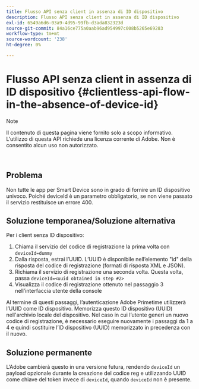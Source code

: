 ```yaml
---
title: Flusso API senza client in assenza di ID dispositivo
description: Flusso API senza client in assenza di ID dispositivo
exl-id: 6549a6d6-03a9-4d95-99fb-d3ada832323d
source-git-commit: 84a16ce775a0aab96ad954997c008b5265e69283
workflow-type: tm+mt
source-wordcount: '238'
ht-degree: 0%

---
```


# Flusso API senza client in assenza di ID dispositivo {#clientless-api-flow-in-the-absence-of-device-id}

>[!NOTE]
>
>Il contenuto di questa pagina viene fornito solo a scopo informativo. L’utilizzo di questa API richiede una licenza corrente di Adobe. Non è consentito alcun uso non autorizzato.

</br>


## Problema

Non tutte le app per Smart Device sono in grado di fornire un ID dispositivo univoco.  Poiché deviceId è un parametro obbligatorio, se non viene passato il servizio restituisce un errore 400.


## Soluzione temporanea/Soluzione alternativa

Per i client senza ID dispositivo:

1. Chiama il servizio del codice di registrazione la prima volta con `deviceId=dummy`
1. Dalla risposta, estrai l’UUID. L’UUID è disponibile nell’elemento &quot;id&quot; della risposta del codice di registrazione (formati di risposta XML e JSON).
1. Richiama il servizio di registrazione una seconda volta. Questa volta, passa `deviceId=<uuid obtained in step #2>`
1. Visualizza il codice di registrazione ottenuto nel passaggio 3 nell’interfaccia utente della console


Al termine di questi passaggi, l’autenticazione Adobe Primetime utilizzerà l’UUID come ID dispositivo. Memorizza questo ID dispositivo (UUID) nell&#39;archivio locale del dispositivo. Nel caso in cui l’utente generi un nuovo codice di registrazione, è necessario eseguire nuovamente i passaggi da 1 a 4 e quindi sostituire l’ID dispositivo (UUID) memorizzato in precedenza con il nuovo.



## Soluzione permanente

L’Adobe cambierà questo in una versione futura, rendendo `deviceId` un payload opzionale durante la creazione del codice reg e utilizzando UUID come chiave del token invece di `deviceId`, quando `deviceId` non è presente.

<!--
## Related Information

- [Clientless API Reference](/help/authentication/rest-api-reference.md)
-->
